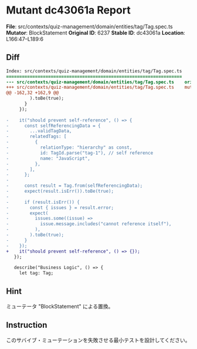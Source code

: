 # Mutant dc43061a Report

**File**: src/contexts/quiz-management/domain/entities/tag/Tag.spec.ts
**Mutator**: BlockStatement
**Original ID**: 6237
**Stable ID**: dc43061a
**Location**: L166:47–L189:6

## Diff

```diff
Index: src/contexts/quiz-management/domain/entities/tag/Tag.spec.ts
===================================================================
--- src/contexts/quiz-management/domain/entities/tag/Tag.spec.ts	original
+++ src/contexts/quiz-management/domain/entities/tag/Tag.spec.ts	mutated #6237
@@ -162,32 +162,9 @@
         ).toBe(true);
       }
     });
 
-    it("should prevent self-reference", () => {
-      const selfReferencingData = {
-        ...validTagData,
-        relatedTags: [
-          {
-            relationType: "hierarchy" as const,
-            id: TagId.parse("tag-1"), // self reference
-            name: "JavaScript",
-          },
-        ],
-      };
-
-      const result = Tag.from(selfReferencingData);
-      expect(result.isErr()).toBe(true);
-
-      if (result.isErr()) {
-        const { issues } = result.error;
-        expect(
-          issues.some((issue) =>
-            issue.message.includes("cannot reference itself"),
-          ),
-        ).toBe(true);
-      }
-    });
+    it("should prevent self-reference", () => {});
   });
 
   describe("Business Logic", () => {
     let tag: Tag;
```

## Hint

ミューテータ "BlockStatement" による置換。

## Instruction

このサバイブ・ミューテーションを失敗させる最小テストを設計してください。
